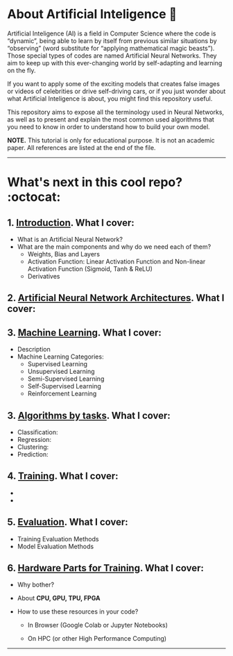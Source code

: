 # About Artificial Inteligence :thought_balloon:

Artificial Inteligence (AI) is a field in Computer Science where the code is “dynamic”, being able to learn by itself from previous similar situations by “observing” (word substitute for “applying mathematical magic beasts”). Those special types of codes are named Artificial Neural Networks. They aim to keep up with this ever-changing world by self-adapting and learning on the fly.  

If you want to apply some of the exciting models that creates false images or videos of celebrities or drive self-driving cars, or if you just wonder about what Artificial Inteligence is about, you might find this repository useful.

This repository aims to expose all the terminology used in Neural Networks, as well as to present and explain the most common used algorithms that you need to know in order to understand how to build your own model.

**NOTE.** This tutorial is only for educational purpose. It is not an academic paper. All references are listed at the end of the file.

----------------------------------------------- 

# What's next in this cool repo? :octocat:

## 1. [Introduction](https://github.com/laviniaflorentina/Tutorials/blob/master/ArtificialNeuralNets/Introduction.md). What I cover:

 - What is an Artificial Neural Network?
 - What are the main components and why do we need each of them?
   - Weights, Bias and Layers
   - Activation Function: Linear Activation Function and Non-linear Activation Function (Sigmoid, Tanh & ReLU)
   - Derivatives
 
## 2. [Artificial Neural Network Architectures](https://github.com/laviniaflorentina/Tutorials/blob/master/ArtificialNeuralNets/architectures.md). What I cover:
 
## 3. [Machine Learning](https://github.com/laviniaflorentina/Tutorials/blob/master/ArtificialNeuralNets/MachineLearning.md#what-is-machine-learning-ml). What I cover:
 
 - Description
 - Machine Learning Categories:
   - Supervised Learning
   - Unsupervised Learning
   - Semi-Supervised Learning
   - Self-Supervised Learning
   - Reinforcement Learning
 
 ## 3. [Algorithms by tasks](https://github.com/laviniaflorentina/Tutorials/blob/master/ArtificialNeuralNets/algorithms.md). What I cover:
 
 - Classification: 
 - Regression:
 - Clustering: 
 - Prediction:
 
 ## 4. [Training](https://github.com/laviniaflorentina/Tutorials/blob/master/ArtificialNeuralNets/training.md). What I cover:
 
 -
 -
 
 ## 5. [Evaluation](https://github.com/laviniaflorentina/Tutorials/blob/master/ArtificialNeuralNets/evaluation.md). What I cover:
 
 - Training Evaluation Methods
 - Model Evaluation Methods
 
 ## 6. [Hardware Parts for Training](https://github.com/laviniaflorentina/Tutorials/blob/master/ArtificialNeuralNets/hardware_for_training.md#nut_and_bolt-hardware-parts-for-training-wrench). What I cover:
 
 - Why bother?

 - About **CPU, GPU, TPU, FPGA**

 - How to use these resources in your code?

   - In Browser (Google Colab or Jupyter Notebooks)

   - On HPC (or other High Performance Computing) 
   
-----------------------------------------------
